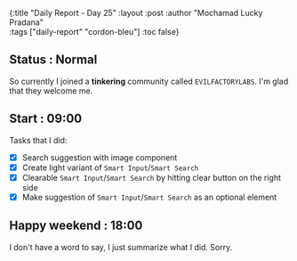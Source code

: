 {:title "Daily Report - Day 25"
 :layout :post
 :author "Mochamad Lucky Pradana"   
 :tags  ["daily-report" "cordon-bleu"]
 :toc false}

## **Status : Normal**
So currently I joined a __tinkering__ community called `EVILFACTORYLABS`. I'm glad that they welcome me.

## **Start : 09:00**
Tasks that I did:
- [x] Search suggestion with image component
- [x] Create light variant of `Smart Input`/`Smart Search`
- [x] Clearable `Smart Input`/`Smart Search` by hitting clear button on the right side
- [x] Make suggestion of `Smart Input`/`Smart Search` as an optional element 

## **Happy weekend : 18:00**
I don't have a word to say, I just summarize what I did. Sorry.
